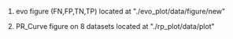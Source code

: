 1. evo figure (FN,FP,TN,TP) located at "./evo_plot/data/figure/new"

2. PR_Curve figure on 8 datasets located at "./rp_plot/data/plot"